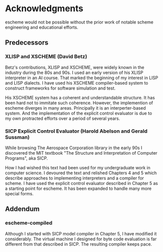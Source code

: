 Acknowledgments
===============

escheme would not be possible without the prior work of notable scheme
engineering and educational efforts.

## Predecessors

### XLISP and XSCHEME (David Betz)

Betz's contributions, XLISP and XSCHEME, were widely known in the industry
during the 80s and 90s. I used an early version of his XLISP interpreter 
in an AI course. That marked the beginning of my interest in LISP and 
LISP dialects. I have used his XSCHEME compiler-based system to construct
frameworks for software simulation and test.

His XSCHEME system has a coherent and understandable structure. It has been
hard not to immitate such coherence. However, the implemention of escheme 
diverges in many areas. Principally it is an interperter-based system. 
And the implementation of the explicit control evaluator is due 
to my own protracted efforts over a period of several years.

### SICP Explicit Control Evaluator (Harold Abelson and Gerald Sussman)

While browsing The Aerospace Corporation library in the early 90s I discovered 
the MIT textbook "The Structure and Interpretation of Computer Programs",
aka SICP.
 
How I had wished this text had been used for my undergraduate work in computer
science. I devoured the text and relished Chapters 4 and 5 which describe
approaches to implementing interpreters and a compiler for scheme. I have 
used the explicit control evaluator described in Chapter 5 as a starting
point for escheme. It has been expanded to handle many more special forms.

## Addendum

### escheme-compiled

Although I started with SICP model compiler in Chapter 5, I have modified it 
considerably. The virtual machine I designed for byte code evaluation is far
different from that described in SICP. The resulting compiler keeps pace.
